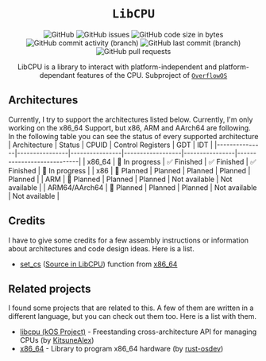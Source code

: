 <div align = "center">

# `LibCPU`
![GitHub](https://img.shields.io/github/license/Cach30verfl0w/libcpu) ![GitHub issues](https://img.shields.io/github/issues/Cach30verfl0w/libcpu) ![GitHub code size in bytes](https://img.shields.io/github/languages/code-size/Cach30verfl0w/libcpu) ![GitHub commit activity (branch)](https://img.shields.io/github/commit-activity/y/Cach30verfl0w/libcpu) ![GitHub last commit (branch)](https://img.shields.io/github/last-commit/Cach30verfl0w/libcpu/main)
![GitHub pull requests](https://img.shields.io/github/issues-pr/Cach30verfl0w/libcpu)

LibCPU is a library to interact with platform-independent and platform-dependant features of the CPU. Subproject of [`OverflowOS`](https://github.com/Cach30verfl0w/OverflowOS)

</div>

## Architectures
Currently, I try to support the architectures listed below. Currently, I'm only working on the x86_64 Support, but x86, ARM and AArch64 are following. In the following table you can see the status of every supported architecture
| Architecture  | Status | CPUID | Control Registers | GDT | IDT            |
|---------------|----------------|----------------|------------------|----------------|----------------------------|
| x86_64        | 🚧 In progress | ✅ Finished     | ✅ Finished      | ✅ Finished     | 🚧 In progress             |
| x86           | 📌 Planned     | Planned        | Planned           | Planned      | Planned      |
| ARM           | 📌 Planned     | Planned        | Planned           | Not available | Not available |
| ARM64/AArch64 | 📌 Planned     | Planned        | Planned           | Not available | Not available |

## Credits
I have to give some credits for a few assembly instructions or information about architectures and code design ideas. Here is a list.
- [set_cs](https://github.com/rust-osdev/x86_64/blob/master/src/instructions/segmentation.rs#L74) ([Source in LibCPU](https://github.com/Cach30verfl0w/libcpu/blob/main/src/x86/mod.rs#L290)) function from [x86_64](https://github.com/rust-osdev/x86_64)

## Related projects
I found some projects that are related to this. A few of them are written in a different language, but you can check out them too. Here is a list with them.
- [libcpu (kOS Project)](https://github.com/kos-project/libcpu) - Freestanding cross-architecture API for managing CPUs (by [KitsuneAlex](https://github.com/KitsuneAlex))
- [x86_64](https://github.com/rust-osdev/x86_64) - Library to program x86_64 hardware (by [rust-osdev](https://github.com/rust-osdev))
